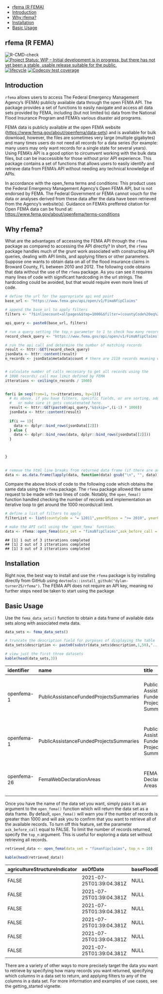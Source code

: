 
-   [rfema (R FEMA)](#rfema-r-fema)
-   [Introduction](#introduction)
-   [Why rfema?](#why-rfema)
-   [Installation](#installation)
-   [Basic Usage](#basic-usage)

## rfema (R FEMA)

![R-CMD-check](https://github.com/ropensci/ijtiff/workflows/R-CMD-check/badge.svg)
[![Project Status: WIP – Initial development is in progress, but there
has not yet been a stable, usable release suitable for the
public.](https://www.repostatus.org/badges/latest/wip.svg)](https://www.repostatus.org/)
[![lifecycle](https://img.shields.io/badge/lifecycle-experimental-orange.svg)](https://lifecycle.r-lib.org/articles/stages.html)
[![Codecov test
coverage](https://codecov.io/gh/dylan-turner25/rfema/branch/main/graph/badge.svg)](https://codecov.io/gh/dylan-turner25/rfema?branch=main)

<!-- badges: start -->

<!-- [![R-CMD-check](https://github.com/dylan-turner25/rfema/workflows/R-CMD-check/badge.svg)](https://github.com/dylan-turner25/rfema/actions) -->
<!-- badges: end -->

## Introduction

`rfema` allows users to access The Federal Emergency Management Agency’s
(FEMA) publicly available data through the open FEMA API. The package
provides a set of functions to easily navigate and access all data sets
provided by FEMA, including (but not limited to) data from the National
Flood Insurance Program and FEMA’s various disaster aid programs.

FEMA data is publicly available at the open FEMA website
(<https://www.fema.gov/about/openfema/data-sets>) and is avaliable for
bulk download, however, the files are sometimes very large (multiple
gigabytes) and many times users do not need all records for a data
series (for example: many users may only want records for a single state
for several years). Using FEMA’s API is a good option to circumvent
working with the bulk data files, but can be inaccessible for those
without prior API experience. This package contains a set of functions
that allows users to easily identify and retrieve data from FEMA’s API
without needing any technical knowledge of APIs.

In accordance with the open\_fema terms and conditions: This product
uses the Federal Emergency Management Agency’s Open FEMA API, but is not
endorsed by FEMA. The Federal Government or FEMA cannot vouch for the
data or analyses derived from these data after the data have been
retrieved from the Agency’s website(s). Guidance on FEMA’s preffered
citation for Open FEMA data can be found at:
<https://www.fema.gov/about/openfema/terms-conditions>

## Why rfema?

What are the advantages of accessing the FEMA API through the `rfema`
package as compared to accessing the API directly? In short, the `rfema`
package handles much of the grunt work associated with constructing API
queries, dealing with API limits, and applying filters or other
parameters. Suppose one wants to obtain data on all of the flood
insurance claims in Broward County, FL between 2010 and 2012. The
following code obtains that data without the use of the `rfema` package.
As you can see it requires many lines of code with significant
hardcoding in the url strings. The hardcoding could be avoided, but that
would require even more lines of code.

``` r
# define the url for the appropriate api end point
base_url <- "https://www.fema.gov/api/open/v1/FimaNfipClaims"

# append the base_url to apply filters
filters <- "?$inlinecount=allpages&$top=1000&$filter=(countyCode%20eq%20'12011')%20and%20(yearOfLoss%20ge%20'2010')%20and%20(yearOfLoss%20le%20'2012')"

api_query <- paste0(base_url, filters)

# run a query setting the top_n parameter to 1 to check how many records match the filters
record_check_query <- "https://www.fema.gov/api/open/v1/FimaNfipClaims?$inlinecount=allpages&$top=1&$select=id&$filter=(countyCode%20eq%20'12011')%20and%20(yearOfLoss%20ge%20'2010')%20and%20(yearOfLoss%20le%20'2012')"

# run the api call and determine the number of matching records
result <- httr::GET(record_check_query)
jsonData <- httr::content(result)        
n_records <- jsonData$metadata$count # there are 2119 records meaning we will need three seperate API calls to get all the data


# calculate number of calls neccesary to get all records using the 
# 1000 records/ call max limit defined by FEMA
itterations <- ceiling(n_records / 1000)
  

for(i in seq(from=1, to=itterations, by=1)){
  # As above, if you have filters, specific fields, or are sorting, add that to the base URL 
  #   or make sure it gets concatenated here.
  result <- httr::GET(paste0(api_query,"&$skip=",(i-1) * 1000))
  jsonData <- httr::content(result)         
  
  if(i == 1){
    data <- dplyr::bind_rows(jsonData[[2]])
  } else {
    data <- dplyr::bind_rows(data, dplyr::bind_rows(jsonData[[2]]))
  }
  


}
 
  
# remove the html line breaks from returned data frame (if there are any)  
data <- as.data.frame(lapply(data, function(data) gsub("\n", "", data)))
```

Compare the above block of code to the following code which obtains the
same data using the `rfema` package. The `rfema` package allowed the
same request to be made with two lines of code. Notably, the
`open_fema()` function handled checking the number of records and
implementation an iterative loop to get around the 1000 records/call
limit.

``` r
# define a list of filters to apply
filterList <- list(countyCode = "= 12011",yearOfLoss = ">= 2010", yearOfLoss = "<= 2012")

# make the API call using the `open_fema` function.
data <- rfema::open_fema(data_set = "fimaNfipClaims",ask_before_call = F, filters = filterList )
```

    ## [1] 1 out of 3 itterations completed
    ## [1] 2 out of 3 itterations completed
    ## [1] 3 out of 3 itterations completed

## Installation

Right now, the best way to install and use the `rfema` package is by
installing directly from GitHub using
`devtools::install_github("dylan-turner25/rfema")`. The FEMA API does
not require an API key, meaning no further steps need be taken to start
using the package

## Basic Usage

Use the `fema_data_sets()` function to obtain a data frame of available
data sets along with associated meta data.

``` r
data_sets <- fema_data_sets()

# truncate the description field for purposes of displaying the table
data_sets$description <- paste0(substr(data_sets$description,1,50),"...")

# view just the first three datasets
kable(head(data_sets,3))
```

| identifier  | name                                    | title                                      | description                                         | distribution.accessURL                                                         | distribution.format | distribution.datasetSize | distribution.accessURL.1                                                        | distribution.format.1 | distribution.datasetSize.1 | distribution.accessURL.2                                                         | distribution.format.2 | distribution.datasetSize.2 | webService                                                                 | dataDictionary                                                                           | keyword                                                    | modified                 | publisher                           | contactPoint | mbox                | accessLevel | landingPage                              | temporal    | api  | version | bureauCode | programCode | accessLevelComment | license | spatial | theme                | dataQuality | accrualPeriodicity | language | primaryITInvestmentUII | issued                   | systemOfRecords | deprecated | hash                             | lastRefresh              | recordCount | depApiMessage | depNewURL | depWebMessage | lastDataSetRefresh       | id                       | accessUrl | format | depDate | keyword1 | keyword2 | keyword3 | keyword4 | keyword5 | keyword6 | keyword7 | keyword8 | keyword9 | keyword10 | keyword11 | keyword12 | keyword13 | keyword14 | references |
|:------------|:----------------------------------------|:-------------------------------------------|:----------------------------------------------------|:-------------------------------------------------------------------------------|:--------------------|:-------------------------|:--------------------------------------------------------------------------------|:----------------------|:---------------------------|:---------------------------------------------------------------------------------|:----------------------|:---------------------------|:---------------------------------------------------------------------------|:-----------------------------------------------------------------------------------------|:-----------------------------------------------------------|:-------------------------|:------------------------------------|:-------------|:--------------------|:------------|:-----------------------------------------|:------------|:-----|:--------|:-----------|:------------|:-------------------|:--------|:--------|:---------------------|:------------|:-------------------|:---------|:-----------------------|:-------------------------|:----------------|:-----------|:---------------------------------|:-------------------------|:------------|:--------------|:----------|:--------------|:-------------------------|:-------------------------|:----------|:-------|:--------|:---------|:---------|:---------|:---------|:---------|:---------|:---------|:---------|:---------|:----------|:----------|:----------|:----------|:----------|:-----------|
| openfema-1  | PublicAssistanceFundedProjectsSummaries | Public Assistance Funded Project Summaries | FEMA provides supplemental Federal disaster grant … | <https://www.fema.gov/api/open/v1/PublicAssistanceFundedProjectsSummaries.csv> | csv                 | small (10MB - 50MB)      | <https://www.fema.gov/api/open/v1/PublicAssistanceFundedProjectsSummaries.json> | json                  | medium (50MB - 500MB)      | <https://www.fema.gov/api/open/v1/PublicAssistanceFundedProjectsSummaries.jsona> | jsona                 | medium (50MB - 500MB)      | <https://www.fema.gov/api/open/v1/PublicAssistanceFundedProjectsSummaries> | <https://www.fema.gov/openfema-data-page/public-assistance-funded-projects-summaries-v1> | public, assistance, disaster, grant, funding, sub-grantees | 2019-05-30T04:00:00.000Z | Federal Emergency Management Agency | OpenFEMA     | <openfema@fema.gov> | public      | <https://www.fema.gov/assistance/public> | 1980-02-01/ | TRUE | 1       | 024:70     | 024:039     |                    |         |         | Public Assistance    | true        | R/P1D              | en-US    |                        | 2010-01-21T05:00:00.000Z |                 | FALSE      | bd507ed0181bba91866372a0a5d3c3e4 | 2021-10-28T16:35:23.985Z | 171040      |               |           |               | 2021-10-28T16:35:23.985Z | 5dd723598ca22d24d423eb6f | NA        | NA     | NA      | NA       | NA       | NA       | NA       | NA       | NA       | NA       | NA       | NA       | NA        | NA        | NA        | NA        | NA        | NA         |
| openfema-1  | PublicAssistanceFundedProjectsSummaries | Public Assistance Funded Project Summaries | FEMA provides supplemental Federal disaster grant … | <https://www.fema.gov/api/open/v1/PublicAssistanceFundedProjectsSummaries.csv> | csv                 | small (10MB - 50MB)      | <https://www.fema.gov/api/open/v1/PublicAssistanceFundedProjectsSummaries.json> | json                  | medium (50MB - 500MB)      | <https://www.fema.gov/api/open/v1/PublicAssistanceFundedProjectsSummaries.jsona> | jsona                 | medium (50MB - 500MB)      | <https://www.fema.gov/api/open/v1/PublicAssistanceFundedProjectsSummaries> | <https://www.fema.gov/openfema-data-page/public-assistance-funded-projects-summaries-v1> | public, assistance, disaster, grant, funding, sub-grantees | 2019-05-30T04:00:00.000Z | Federal Emergency Management Agency | OpenFEMA     | <openfema@fema.gov> | public      | <https://www.fema.gov/assistance/public> | 1980-02-01/ | TRUE | 1       | 024:70     | 024:039     |                    |         |         | Public Assistance    | true        | R/P1D              | en-US    |                        | 2010-01-21T05:00:00.000Z |                 | FALSE      | bd507ed0181bba91866372a0a5d3c3e4 | 2021-10-28T16:35:23.985Z | 171040      |               |           |               | 2021-10-28T16:35:23.985Z | 5dd723598ca22d24d423eb6f | NA        | NA     | NA      | NA       | NA       | NA       | NA       | NA       | NA       | NA       | NA       | NA       | NA        | NA        | NA        | NA        | NA        | NA         |
| openfema-26 | FemaWebDeclarationAreas                 | FEMA Web Declaration Areas                 | This data set contains general information on decl… | <https://www.fema.gov/api/open/v1/FemaWebDeclarationAreas.csv>                 | csv                 | medium (50MB - 500MB)    | <https://www.fema.gov/api/open/v1/FemaWebDeclarationAreas.json>                 | json                  | medium (50MB - 500MB)      | <https://www.fema.gov/api/open/v1/FemaWebDeclarationAreas.jsona>                 | jsona                 | medium (50MB - 500MB)      | <https://www.fema.gov/api/open/v1/FemaWebDeclarationAreas>                 | <https://www.fema.gov/openfema-data-page/fema-web-declaration-areas-v1>                  | disaster, declaration, fema website                        | 2019-09-26T04:00:00.000Z | Federal Emergency Management Agency | OpenFEMA     | <openfema@fema.gov> | public      | <https://www.fema.gov/disasters>         | 1960-11-01/ | TRUE | 1       | 024:70     | 024:039     |                    |         |         | Disaster Information | true        | R/PT20M            | en-US    |                        | NA                       |                 | FALSE      | 89eaca0ba42130ddbd5477ed92fee30b | 2021-10-28T18:07:31.829Z | 438069      |               |           |               | 2021-10-28T18:07:31.829Z | 5dd723598ca22d24d423eb73 | NA        | NA     | NA      | NA       | NA       | NA       | NA       | NA       | NA       | NA       | NA       | NA       | NA        | NA        | NA        | NA        | NA        | NA         |

Once you have the name of the data set you want, simply pass it as an
argument to the `open_fema()` function which will return the data set as
a data frame. By default, `open_fema()` will warn you if the number of
records is greater than 1000 and will ask you to confirm that you want
to retrieve all of the available records. To turn off this feature, set
the parameter `ask_before_call` equal to FALSE. To limit the number of
records returned, specify the `top_n` argument. This is useful for
exploring a data set without retrieving all records.

``` r
retrieved_data <- open_fema(data_set = "fimanfipclaims", top_n = 10)

kable(head(retrieved_data))
```

| agricultureStructureIndicator | asOfDate                 | baseFloodElevation | basementEnclosureCrawlspace | reportedCity            | condominiumIndicator | policyCount | countyCode | communityRatingSystemDiscount | dateOfLoss               | elevatedBuildingIndicator | elevationCertificateIndicator | elevationDifference | censusTract | floodZone | houseWorship | latitude | longitude | locationOfContents | lowestAdjacentGrade | lowestFloorElevation | numberOfFloorsInTheInsuredBuilding | nonProfitIndicator | obstructionType | occupancyType | originalConstructionDate | originalNBDate           | amountPaidOnBuildingClaim | amountPaidOnContentsClaim | amountPaidOnIncreasedCostOfComplianceClaim | postFIRMConstructionIndicator | rateMethod | smallBusinessIndicatorBuilding | state | totalBuildingInsuranceCoverage | totalContentsInsuranceCoverage | yearOfLoss | reportedZipcode | primaryResidence | id                       |
|:------------------------------|:-------------------------|:-------------------|:----------------------------|:------------------------|:---------------------|:------------|:-----------|:------------------------------|:-------------------------|:--------------------------|:------------------------------|:--------------------|:------------|:----------|:-------------|:---------|:----------|:-------------------|:--------------------|:---------------------|:-----------------------------------|:-------------------|:----------------|:--------------|:-------------------------|:-------------------------|:--------------------------|:--------------------------|:-------------------------------------------|:------------------------------|:-----------|:-------------------------------|:------|:-------------------------------|:-------------------------------|:-----------|:----------------|:-----------------|:-------------------------|
| FALSE                         | 2021-07-25T01:39:04.381Z | NULL               | NULL                        | Temporarily Unavailable | N                    | 1           | 30009      | NULL                          | 2011-07-12T04:00:00.000Z | TRUE                      | NULL                          | NULL                | 30009000300 | AE        | FALSE        | 45.2     | -109.2    | 0                  | NULL                | 0                    | 2                                  | FALSE              | 50              | 1             | 1975-01-01T05:00:00.000Z | 2011-04-13T04:00:00.000Z | 593.5                     | NULL                      | NULL                                       | FALSE                         | 1          | FALSE                          | MT    | 150000                         | 0                              | 2011       | 59068           | TRUE             | 6175bc553f4df1156c4c42d1 |
| FALSE                         | 2021-07-25T01:39:04.381Z | NULL               | 1                           | Temporarily Unavailable | N                    | 1           | 24033      | 5                             | 2007-01-01T05:00:00.000Z | FALSE                     | NULL                          | NULL                | 24033801600 | X         | FALSE        | 38.8     | -77.0     | 0                  | NULL                | 0                    | 3                                  | FALSE              | NULL            | 1             | 1953-01-01T05:00:00.000Z | 2006-11-15T05:00:00.000Z | NULL                      | NULL                      | NULL                                       | FALSE                         | 7          | FALSE                          | MD    | 100000                         | 40000                          | 2007       | 20745           | TRUE             | 6175bc553f4df1156c4c42d0 |
| FALSE                         | 2021-07-25T01:39:04.381Z | NULL               | 2                           | Temporarily Unavailable | N                    | 1           | 29189      | NULL                          | 2008-09-13T04:00:00.000Z | FALSE                     | NULL                          | NULL                | 29189215700 | AE        | FALSE        | 38.7     | -90.3     | 0                  | NULL                | 0                    | 2                                  | FALSE              | NULL            | 1             | 1957-01-01T05:00:00.000Z | 1996-02-08T05:00:00.000Z | 118224.96                 | 26300                     | NULL                                       | FALSE                         | 1          | FALSE                          | MO    | 250000                         | 0                              | 2008       | 63130           | TRUE             | 6175bc553f4df1156c4c42d6 |
| FALSE                         | 2021-07-25T01:39:04.381Z | NULL               | NULL                        | Temporarily Unavailable | N                    | 1           | 12086      | 10                            | 1992-08-24T04:00:00.000Z | FALSE                     | 3                             | 2                   | 12086008405 | AE        | FALSE        | 25.7     | -80.3     | 0                  | NULL                | 0                    | 1                                  | FALSE              | 10              | 1             | 1988-01-01T05:00:00.000Z | 1988-06-15T04:00:00.000Z | NULL                      | NULL                      | NULL                                       | TRUE                          | 1          | FALSE                          | FL    | 185000                         | 52500                          | 1992       | 33176           | FALSE            | 6175bc553f4df1156c4c42d7 |
| FALSE                         | 2021-07-25T01:39:04.381Z | NULL               | NULL                        | Temporarily Unavailable | N                    | 1           | 48201      | 7                             | 1989-08-01T04:00:00.000Z | FALSE                     | NULL                          | NULL                | 48201350400 | X         | FALSE        | 29.6     | -95.2     | 0                  | NULL                | 0                    | 3                                  | FALSE              | 10              | 1             | 1974-12-31T05:00:00.000Z | 1984-12-20T05:00:00.000Z | NULL                      | NULL                      | NULL                                       | FALSE                         | 1          | FALSE                          | TX    | 88700                          | 25600                          | 1989       | 77089           | FALSE            | 6175bc553f4df1156c4c42d8 |
| FALSE                         | 2021-07-25T01:39:04.381Z | NULL               | NULL                        | Temporarily Unavailable | N                    | 1           | 51810      | 7                             | 1998-02-05T05:00:00.000Z | FALSE                     | NULL                          | NULL                | 51810045412 | X         | FALSE        | 36.7     | -75.9     | 0                  | NULL                | 0                    | 2                                  | FALSE              | 10              | 1             | 1984-07-01T04:00:00.000Z | 1988-09-23T04:00:00.000Z | 342.57                    | NULL                      | NULL                                       | TRUE                          | 1          | FALSE                          | VA    | 185000                         | 60000                          | 1998       | 23456           | TRUE             | 6175bc553f4df1156c4c42d9 |

There are a variety of other ways to more precisely target the data you
want to retrieve by specifying how many records you want returned,
specifying which columns in a data set to return, and applying filters
to any of the columns in a data set. For more information and examples
of use cases, see the getting\_started vignette.
